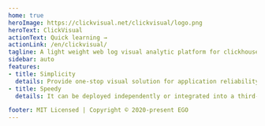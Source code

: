 ```yaml
---
home: true
heroImage: https://clickvisual.net/clickvisual/logo.png
heroText: ClickVisual
actionText: Quick learning →
actionLink: /en/clickvisual/
tagline: A light weight web log visual analytic platform for clickhouse
sidebar: auto
features:
- title: Simplicity
  details: Provide one-stop visual solution for application reliability
- title: Speedy
  details: It can be deployed independently or integrated into a third-party system as a plug-in

footer: MIT Licensed | Copyright © 2020-present EGO
---
```


